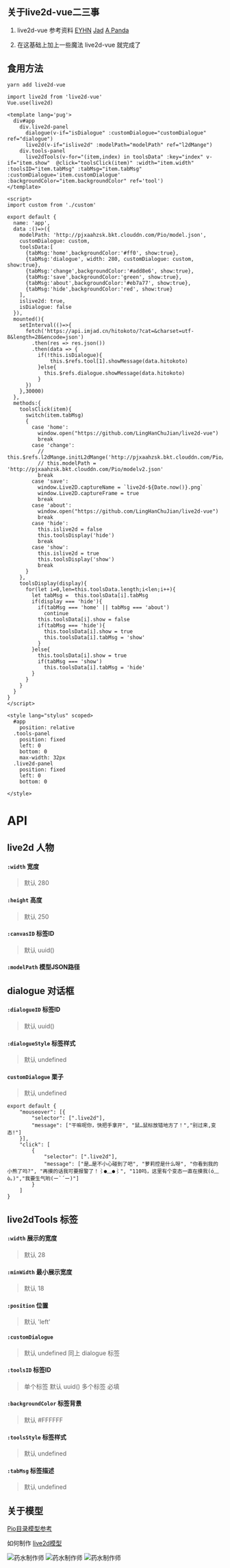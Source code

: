 ## 关于live2d-vue二三事

1. live2d-vue 参考资料 [EYHN](https://github.com/EYHN/hexo-helper-live2d) [Jad](https://github.com/journey-ad/live2d_src) [A Panda](https://blog.imalan.cn/archives/95/)

2. 在这基础上加上一些魔法 live2d-vue 就完成了

## 食用方法
```
yarn add live2d-vue
```
```
import live2d from 'live2d-vue'
Vue.use(live2d)
```
```
<template lang='pug'>
  div#app
    div.live2d-panel
      dialogue(v-if="isDialogue" :customDialogue="customDialogue" ref="dialogue")
      live2d(v-if="islive2d" :modelPath="modelPath" ref="l2dMange")
    div.tools-panel
      live2dTools(v-for="(item,index) in toolsData" :key="index" v-if="item.show"  @click="toolsClick(item)" :width="item.width" :toolsID="item.tabMsg" :tabMsg="item.tabMsg" :customDialogue='item.customDialogue' :backgroundColor="item.backgroundColor" ref='tool')
</template>

<script>
import custom from './custom'

export default {
  name: 'app',
  data :()=>({
    modelPath: 'http://pjxaahzsk.bkt.clouddn.com/Pio/model.json',
    customDialogue: custom,
    toolsData:[
      {tabMsg:'home',backgroundColor:'#ff0', show:true},
      {tabMsg:'dialogue', width: 280, customDialogue: custom, show:true},
      {tabMsg:'change',backgroundColor:'#add8e6', show:true},
      {tabMsg:'save',backgroundColor:'green', show:true},
      {tabMsg:'about',backgroundColor:'#eb7a77', show:true},
      {tabMsg:'hide',backgroundColor:'red', show:true}
    ],
    islive2d: true,
    isDialogue: false
  }),
  mounted(){
    setInterval(()=>{
      fetch('https://api.imjad.cn/hitokoto/?cat=&charset=utf-8&length=28&encode=json')
        .then(res => res.json())
        .then(data => {
          if(!this.isDialogue){
              this.$refs.tool[1].showMessage(data.hitokoto)
          }else{
            this.$refs.dialogue.showMessage(data.hitokoto)
          }
      })
    },30000)
  },
  methods:{
    toolsClick(item){
      switch(item.tabMsg)
      {
        case 'home': 
          window.open("https://github.com/LingHanChuJian/live2d-vue")
          break
        case 'change':
          // this.$refs.l2dMange.initL2dMange('http://pjxaahzsk.bkt.clouddn.com/Pio/modelv2.json')
          // this.modelPath = 'http://pjxaahzsk.bkt.clouddn.com/Pio/modelv2.json'
          break
        case 'save':
          window.Live2D.captureName = `live2d-${Date.now()}.png` 
          window.Live2D.captureFrame = true
          break
        case 'about': 
          window.open("https://github.com/LingHanChuJian/live2d-vue")
          break
        case 'hide': 
          this.islive2d = false
          this.toolsDisplay('hide')
          break
        case 'show':
          this.islive2d = true
          this.toolsDisplay('show')
          break
      }
    },
    toolsDisplay(display){
      for(let i=0,len=this.toolsData.length;i<len;i++){
        let tabMsg =  this.toolsData[i].tabMsg
        if(display === 'hide'){
          if(tabMsg === 'home' || tabMsg === 'about')
            continue
          this.toolsData[i].show = false
          if(tabMsg === 'hide'){
            this.toolsData[i].show = true
            this.toolsData[i].tabMsg = 'show'
          }
        }else{
          this.toolsData[i].show = true
          if(tabMsg === 'show')
            this.toolsData[i].tabMsg = 'hide'
        }
      }
    }
  }
}
</script>

<style lang="stylus" scoped>
  #app
    position: relative
  .tools-panel
    position: fixed
    left: 0
    bottom: 0
    max-width: 32px
  .live2d-panel
    position: fixed
    left: 0
    bottom: 0
   
</style>

```
# API
## live2d 人物

#### `:width` 宽度  
> 默认  280

#### `:height`  高度 
> 默认  250  

#### `:canvasID`  标签ID 
> 默认 uuid()  

#### `:modelPath`  模型JSON路径

## dialogue 对话框

#### `:dialogueID` 标签ID
> 默认 uuid()

#### `:dialogueStyle` 标签样式
>默认 undefined

#### `customDialogue` 栗子
>默认 undefined
```
export default {
    "mouseover": [{
        "selector": [".live2d"],
        "message": ["干嘛呢你，快把手拿开", "鼠…鼠标放错地方了！","别过来,变态!"]
    }],
    "click": [
        {
            "selector": [".live2d"],
            "message": ["是…是不小心碰到了吧", "萝莉控是什么呀", "你看到我的小熊了吗?", "再摸的话我可要报警了！⌇●﹏●⌇", "110吗，这里有个变态一直在摸我(ó﹏ò｡)","我要生气哟(ー`´ー)"]
        }
    ]
}
```

## live2dTools 标签

#### `:width` 展示的宽度
>默认 28

#### `:minWidth` 最小展示宽度
>默认 18

#### `:position` 位置
>默认 'left'

#### `:customDialogue` 
>默认 undefined  同上 dialogue 标签

#### `:toolsID` 标签ID
>单个标签 默认 uuid() 多个标签 必填

#### `:backgroundColor` 标签背景
>默认 #FFFFFF

#### `:toolsStyle` 标签样式
>默认 undefined

#### `:tabMsg` 标签描述
>默认 undefined


## 关于模型

[Pio目录模型参考](https://github.com/LingHanChuJian/live2d-vue/tree/master/Pio)

如何制作 [live2d模型](https://imjad.cn/archives/lab/add-dynamic-poster-girl-with-live2d-to-your-blog-02)

![药水制作师](https://raw.githubusercontent.com/LingHanChuJian/live2d-vue/master/public/live2d.png)
![药水制作师](https://raw.githubusercontent.com/LingHanChuJian/live2d-vue/master/public/live2d-1.png)
![药水制作师](https://raw.githubusercontent.com/LingHanChuJian/live2d-vue/master/public/live2d-2.png)

